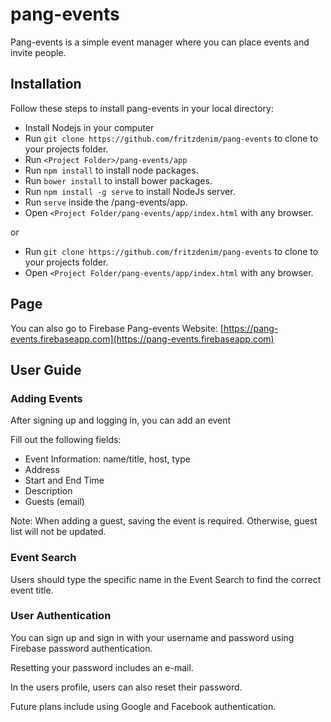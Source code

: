 # pang-events
Pang-events is a simple event manager where you can place events and invite people. 

## Installation
Follow these steps to install pang-events in your local directory:
- Install Nodejs in your computer
- Run `git clone https://github.com/fritzdenim/pang-events` to clone to your projects folder.
- Run `<Project Folder>/pang-events/app`
- Run `npm install` to install node packages.
- Run `bower install` to install bower packages.
- Run `npm install -g serve` to install NodeJs server.
- Run `serve` inside the <Project Folder>/pang-events/app.
- Open `<Project Folder/pang-events/app/index.html` with any browser.

or 

- Run `git clone https://github.com/fritzdenim/pang-events` to clone to your projects folder.
- Open `<Project Folder/pang-events/app/index.html` with any browser.

## Page

You can also go to Firebase Pang-events Website:
[https://pang-events.firebaseapp.com](https://pang-events.firebaseapp.com)

## User Guide

### Adding Events
After signing up and logging in, you can add an event

Fill out the following fields:
 - Event Information: name/title, host, type
 - Address
 - Start and End Time
 - Description
 - Guests (email)

Note: When adding a guest, saving the event is required. Otherwise, guest list will not be updated.

### Event Search
Users should type the specific name in the Event Search to find the correct event title.

### User Authentication
You can sign up and sign in with your username and password using Firebase password authentication.

Resetting your password includes an e-mail.

In the users profile, users can also reset their password.

Future plans include using Google and Facebook authentication.